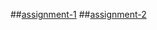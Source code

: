 ##[assignment-1](https://github.com/tharunsagar1/AIML-B4/blob/main/Assignment_1.ipynb)
##[assignment-2](https://github.com/tharunsagar1/AIML-B4/blob/main/Assignment_2.ipynb)
